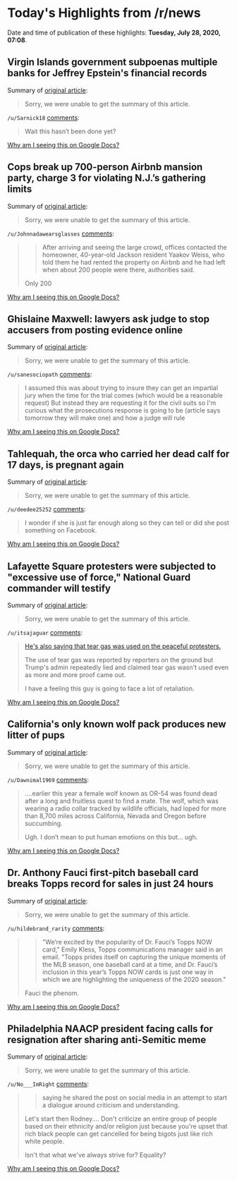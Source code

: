 # Today's Highlights from /r/news

Date and time of publication of these highlights: **Tuesday, July 28, 2020, 07:08**.

## Virgin Islands government subpoenas multiple banks for Jeffrey Epstein's financial records

Summary of [original article](https://abcnews.go.com/US/virgin-islands-government-subpoenas-multiple-banks-jeffrey-epsteins/story?id=72018117):

> Sorry, we were unable to get the summary of this article.

`/u/Sarnick18` [comments](https://www.reddit.com/r/news/comments/hzctoy/virgin_islands_government_subpoenas_multiple/):

> Wait this hasn’t been done yet?

[Why am I seeing this on Google Docs?](https://docs.google.com/document/d/1Dc6We63vOXIZsc0op-Bt4abqkYjXzOigalQqFxmvvbM/edit?usp=sharing)

## Cops break up 700-person Airbnb mansion party, charge 3 for violating N.J.’s gathering limits

Summary of [original article](https://www.nj.com/news/2020/07/3-charged-after-cops-break-up-700-person-airbnb-mansion-party-that-violated-njs-gathering-limits.html):

> Sorry, we were unable to get the summary of this article.

`/u/Johnnadawearsglasses` [comments](https://www.reddit.com/r/news/comments/hz4v5l/cops_break_up_700person_airbnb_mansion_party/):

> >After arriving and seeing the large crowd, offices contacted the homeowner, 40-year-old Jackson resident Yaakov Weiss, who told them he had rented the property on Airbnb and he had left when about 200 people were there, authorities said.
> 
> Only 200

[Why am I seeing this on Google Docs?](https://docs.google.com/document/d/1Dc6We63vOXIZsc0op-Bt4abqkYjXzOigalQqFxmvvbM/edit?usp=sharing)

## Ghislaine Maxwell: lawyers ask judge to stop accusers from posting evidence online

Summary of [original article](https://www.theguardian.com/us-news/2020/jul/27/ghislaine-maxwell-lawyers-judge-accusers-internet):

> Sorry, we were unable to get the summary of this article.

`/u/sanesociopath` [comments](https://www.reddit.com/r/news/comments/hz41ne/ghislaine_maxwell_lawyers_ask_judge_to_stop/):

> I assumed this was about trying to insure they can get an impartial jury when the time for the trial comes (which would be a reasonable request)
> But instead they are requesting it for the civil suits so I'm curious what the prosecutions response is going to be (article says tomorrow they will make one) and how a judge will rule

[Why am I seeing this on Google Docs?](https://docs.google.com/document/d/1Dc6We63vOXIZsc0op-Bt4abqkYjXzOigalQqFxmvvbM/edit?usp=sharing)

## Tahlequah, the orca who carried her dead calf for 17 days, is pregnant again

Summary of [original article](https://www.seattletimes.com/seattle-news/environment/tahlequah-the-orca-who-carried-her-dead-calf-for-17-days-is-pregnant-again/):

> Sorry, we were unable to get the summary of this article.

`/u/deedee25252` [comments](https://www.reddit.com/r/news/comments/hzc4oo/tahlequah_the_orca_who_carried_her_dead_calf_for/):

> I wonder if she is just far enough along so they can tell or did she post something on Facebook.

[Why am I seeing this on Google Docs?](https://docs.google.com/document/d/1Dc6We63vOXIZsc0op-Bt4abqkYjXzOigalQqFxmvvbM/edit?usp=sharing)

## Lafayette Square protesters were subjected to "excessive use of force," National Guard commander will testify

Summary of [original article](https://www.cbsnews.com/news/lafayette-square-protesters-were-subject-to-excessive-use-of-force-national-guard-commander-will-testify/):

> Sorry, we were unable to get the summary of this article.

`/u/itsajaguar` [comments](https://www.reddit.com/r/news/comments/hz0wi0/lafayette_square_protesters_were_subjected_to/):

> [He's also saying that tear gas was used on the peaceful protesters.](https://www.washingtonpost.com/nation/2020/07/27/national-guard-commander-says-police-suddenly-moved-lafayette-square-protesters-used-excessive-force-clear-path-trump/)
> 
> The use of tear gas was reported by reporters on the ground but Trump's admin repeatedly lied and claimed tear gas wasn't used even as more and more proof came out. 
> 
> I have a feeling this guy is going to face a lot of retaliation.

[Why am I seeing this on Google Docs?](https://docs.google.com/document/d/1Dc6We63vOXIZsc0op-Bt4abqkYjXzOigalQqFxmvvbM/edit?usp=sharing)

## California's only known wolf pack produces new litter of pups

Summary of [original article](https://www.theguardian.com/environment/2020/jul/27/california-wolf-pack-litter-pups-lassen):

> Sorry, we were unable to get the summary of this article.

`/u/Dawnimal1969` [comments](https://www.reddit.com/r/news/comments/hyzjla/californias_only_known_wolf_pack_produces_new/):

> ....earlier this year a female wolf known as OR-54 was found dead after a long and fruitless quest to find a mate. The wolf, which was wearing a radio collar tracked by wildlife officials, had loped for more than 8,700 miles across California, Nevada and Oregon before succumbing.
> 
> Ugh. I don’t mean to put human emotions on this but... ugh.

[Why am I seeing this on Google Docs?](https://docs.google.com/document/d/1Dc6We63vOXIZsc0op-Bt4abqkYjXzOigalQqFxmvvbM/edit?usp=sharing)

## Dr. Anthony Fauci first-pitch baseball card breaks Topps record for sales in just 24 hours

Summary of [original article](https://www.news-press.com/story/sports/mlb/2020/07/27/dr-anthony-fauci-topps-baseball-card-breaks-company-sales-record/5519546002/):

> Sorry, we were unable to get the summary of this article.

`/u/hildebrand_rarity` [comments](https://www.reddit.com/r/news/comments/hyyebu/dr_anthony_fauci_firstpitch_baseball_card_breaks/):

> >	"We’re excited by the popularity of Dr. Fauci’s Topps NOW card," Emily Kless, Topps communications manager said in an email. "Topps prides itself on capturing the unique moments of the MLB season, one baseball card at a time, and Dr. Fauci’s inclusion in this year’s Topps NOW cards is just one way in which we are highlighting the uniqueness of the 2020 season."
> 
> Fauci the phenom.

[Why am I seeing this on Google Docs?](https://docs.google.com/document/d/1Dc6We63vOXIZsc0op-Bt4abqkYjXzOigalQqFxmvvbM/edit?usp=sharing)

## Philadelphia NAACP president facing calls for resignation after sharing anti-Semitic meme

Summary of [original article](https://www.fox29.com/news/philadelphia-naacp-president-releases-statement-after-sharing-anti-semitic-meme):

> Sorry, we were unable to get the summary of this article.

`/u/No___ImRight` [comments](https://www.reddit.com/r/news/comments/hzdgoj/philadelphia_naacp_president_facing_calls_for/):

> >saying he shared the post on social media in an attempt to start a dialogue around criticism and understanding.
> 
> Let's start then Rodney.... Don't criticize an entire group of people based on their ethnicity and/or religion just because you're upset that rich black people can get cancelled for being bigots just like rich white people.
> 
> Isn't that what we've always strive for? Equality?

[Why am I seeing this on Google Docs?](https://docs.google.com/document/d/1Dc6We63vOXIZsc0op-Bt4abqkYjXzOigalQqFxmvvbM/edit?usp=sharing)

